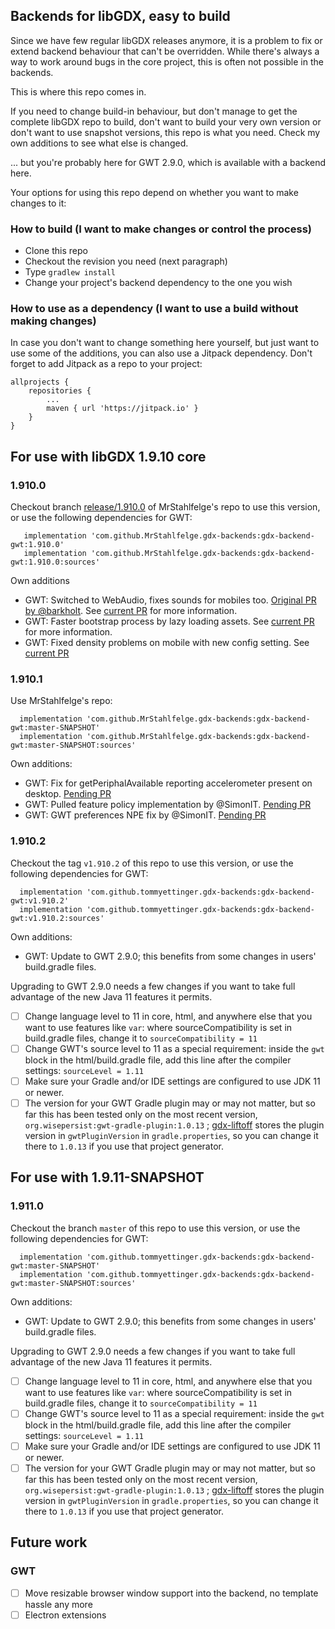 ## Backends for libGDX, easy to build

Since we have few regular libGDX releases anymore, it is a problem to fix or extend backend behaviour that can't be overridden.
While there's always a way to work around bugs in the core project, this is often not possible in the backends.

This is where this repo comes in.

If you need to change build-in behaviour, but don't manage to get the complete libGDX repo to build, don't want to 
build your very own version or don't want to use snapshot versions, this repo is what you need. Check my own additions
to see what else is changed.

... but you're probably here for GWT 2.9.0, which is available with a backend here.

Your options for using this repo depend on whether you want to make changes to it:

### How to build (I want to make changes or control the process)

* Clone this repo
* Checkout the revision you need (next paragraph)
* Type `gradlew install`
* Change your project's backend dependency to the one you wish

### How to use as a dependency (I want to use a build without making changes)

In case you don't want to change something here yourself, but just want to use some of the additions, you can also use a Jitpack dependency.
Don't forget to add Jitpack as a repo to your project:

    allprojects {
	    repositories {
		    ...
		    maven { url 'https://jitpack.io' }
	    }
    }

## For use with libGDX 1.9.10 core

### 1.910.0

Checkout branch [release/1.910.0](https://github.com/MrStahlfelge/gdx-backends/tree/release/1.910.0) of
MrStahlfelge's repo to use this version, or use the following dependencies for GWT:

       implementation 'com.github.MrStahlfelge.gdx-backends:gdx-backend-gwt:1.910.0'
       implementation 'com.github.MrStahlfelge.gdx-backends:gdx-backend-gwt:1.910.0:sources'

Own additions
* GWT: Switched to WebAudio, fixes sounds for mobiles too. [Original PR by @barkholt](https://github.com/libgdx/libgdx/pull/4220). See [current PR](https://github.com/libgdx/libgdx/pull/5659) for more information.
* GWT: Faster bootstrap process by lazy loading assets. See [current PR](https://github.com/libgdx/libgdx/pull/5677) for more information.
* GWT: Fixed density problems on mobile with new config setting. See [current PR](https://github.com/libgdx/libgdx/pull/5691)

### 1.910.1

Use MrStahlfelge's repo:

      implementation 'com.github.MrStahlfelge.gdx-backends:gdx-backend-gwt:master-SNAPSHOT'
      implementation 'com.github.MrStahlfelge.gdx-backends:gdx-backend-gwt:master-SNAPSHOT:sources'

Own additions:
* GWT: Fix for getPeriphalAvailable reporting accelerometer present on desktop. [Pending PR](https://github.com/libgdx/libgdx/pull/5758)
* GWT: Pulled feature policy implementation by @SimonIT. [Pending PR](https://github.com/libgdx/libgdx/pull/5784)
* GWT: GWT preferences NPE fix by @SimonIT. [Pending PR](https://github.com/libgdx/libgdx/pull/5838)

### 1.910.2

Checkout the tag `v1.910.2` of this repo to use this version, or use the following dependencies for GWT:

      implementation 'com.github.tommyettinger.gdx-backends:gdx-backend-gwt:v1.910.2'
      implementation 'com.github.tommyettinger.gdx-backends:gdx-backend-gwt:v1.910.2:sources'

Own additions:
* GWT: Update to GWT 2.9.0; this benefits from some changes in users' build.gradle files.

Upgrading to GWT 2.9.0 needs a few changes if you want to take full advantage of the new Java 11 features
it permits.
- [ ] Change language level to 11 in core, html, and anywhere else that you want to use features
like `var`: where sourceCompatibility is set in build.gradle files, change it to `sourceCompatibility = 11`
- [ ] Change GWT's source level to 11 as a special requirement: inside the `gwt` block in the html/build.gradle
file, add this line after the compiler settings: `sourceLevel = 1.11`
- [ ] Make sure your Gradle and/or IDE settings are configured to use JDK 11 or newer.
- [ ] The version for your GWT Gradle plugin may or may not matter, but so far this has been tested only
on the most recent version, `org.wisepersist:gwt-gradle-plugin:1.0.13` ;
[gdx-liftoff](https://github.com/tommyettinger/gdx-liftoff) stores the plugin version in `gwtPluginVersion` in
`gradle.properties`, so you can change it there to `1.0.13` if you use that project generator.

## For use with 1.9.11-SNAPSHOT

### 1.911.0

Checkout the branch `master` of this repo to use this version, or use the following dependencies for GWT:

      implementation 'com.github.tommyettinger.gdx-backends:gdx-backend-gwt:master-SNAPSHOT'
      implementation 'com.github.tommyettinger.gdx-backends:gdx-backend-gwt:master-SNAPSHOT:sources'

Own additions:
* GWT: Update to GWT 2.9.0; this benefits from some changes in users' build.gradle files.

Upgrading to GWT 2.9.0 needs a few changes if you want to take full advantage of the new Java 11 features
it permits.
- [ ] Change language level to 11 in core, html, and anywhere else that you want to use features
like `var`: where sourceCompatibility is set in build.gradle files, change it to `sourceCompatibility = 11`
- [ ] Change GWT's source level to 11 as a special requirement: inside the `gwt` block in the html/build.gradle
file, add this line after the compiler settings: `sourceLevel = 1.11`
- [ ] Make sure your Gradle and/or IDE settings are configured to use JDK 11 or newer.
- [ ] The version for your GWT Gradle plugin may or may not matter, but so far this has been tested only
on the most recent version, `org.wisepersist:gwt-gradle-plugin:1.0.13` ;
[gdx-liftoff](https://github.com/tommyettinger/gdx-liftoff) stores the plugin version in `gwtPluginVersion` in
`gradle.properties`, so you can change it there to `1.0.13` if you use that project generator.

## Future work

### GWT
- [ ] Move resizable browser window support into the backend, no template hassle any more
- [ ] Electron extensions
